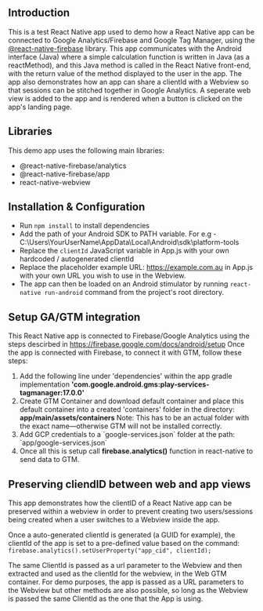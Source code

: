 ## Introduction
This is a test React Native app used to demo how a React Native app can be connected to Google Analytics/Firebase and Google Tag Manager, using the [@react-native-firebase](https://rnfirebase.io/analytics/usage/) library.
This app communicates with the Android interface (Java) where a simple calculation function is written in Java (as a reactMethod), and this Java method is called in the React Native front-end, with the return value of the method displayed to the user in the app.
The app also demonstrates how an app can share a clientId with a Webview so that sessions can be stitched together in Google Analytics. A seperate web view is added to the app and is rendered when a button is clicked on the app's landing page.

## Libraries
This demo app uses the following main libraries:
* @react-native-firebase/analytics
* @react-native-firebase/app
* react-native-webview

## Installation & Configuration
* Run `npm install` to install dependencies
* Add the path of your Android SDK to PATH variable. For e.g -  C:\Users\YourUserName\AppData\Local\Android\sdk\platform-tools
* Replace the `clientId` JavaScript variable in App.js with your own hardcoded / autogenerated clientId
* Replace the placeholder example URL: https://example.com.au in App.js with your own URL you wish to use in the Webview.
* The app can then be loaded on an Android stimulator by running `react-native run-android` command from the project's root directory.

## Setup GA/GTM integration
This React Native app is connected to Firebase/Google Analytics using the steps descirbed in https://firebase.google.com/docs/android/setup
Once the app is connected with Firebase, to connect it with GTM, follow these steps:

<ol>
<li>Add the following line under 'dependencies' within the app gradle implementation <b>'com.google.android.gms:play-services-tagmanager:17.0.0'</b></li>
<li>Create GTM Container and download default container and place this default container into a created 'containers' folder in the directory: <b>app/main/assets/containers</b> Note: This has to be an actual folder with the exact name—otherwise GTM will not be installed correctly.</li>
<li>Add GCP credentials to a `google-services.json` folder at the path: `app/google-services.json`</li>
<li>Once all this is setup call <b>firebase.analytics()</b> function in react-native to send data to GTM.</li>
</ol>

## Preserving cliendID between web and app views
This app demonstrates how the clientID of a React Native app can be preserved within a webview in order to prevent creating two users/sessions being created when a user switches to a Webview inside the app.  

Once a auto-generated clientId is generated (a GUID for example), the clientId of the app is set to a pre-defined value based on the command: `firebase.analytics().setUserProperty("app_cid", clientId);`


The same ClientId is passed as a url parameter to the Webview and then extracted and used as the clientId for the webview, in the Web GTM container. For demo purposes, the app is passed as a URL parameters to the Webview but other methods are also possible, so long as the Webview is passed the same ClientId as the one that the App is using.
